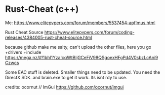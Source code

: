 # Rust-Cheat (c++)

Me:
https://www.elitepvpers.com/forum/members/5537454-apflmus.html

Rust Cheat Source
https://www.elitepvpers.com/forum/coding-releases/4384005-rust-cheat-source.html

because github make me salty, can't upload the other files, here you go
+drivers
+include
https://mega.nz/#!1bhl1Yza!cqWtBIjGCeFiV98QSgoexHFgPd4V0sbzLcAni9Czwcs

Some EAC stuff is deleted.
Smaller things need to be updated.
You need the DirectX SDK.
and brain.exe to get it work.
Its isnt rdy to use.

credits:
ocornut // ImGui
https://github.com/ocornut/imgui
